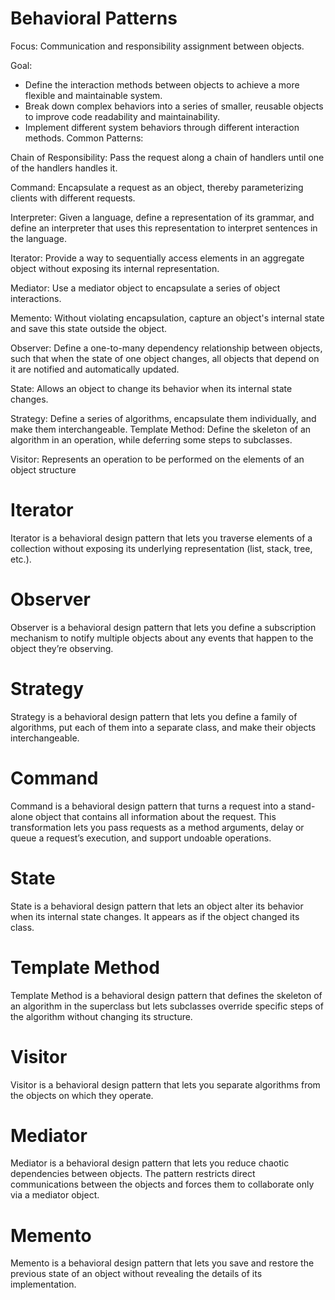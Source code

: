 # Behavioral Patterns

Focus: Communication and responsibility assignment between objects.

Goal:
+ Define the interaction methods between objects to achieve a more flexible and maintainable system.
+ Break down complex behaviors into a series of smaller, reusable objects to improve code readability and maintainability.
+ Implement different system behaviors through different interaction methods.
Common Patterns:

Chain of Responsibility: Pass the request along a chain of handlers until one of the handlers handles it.

Command: Encapsulate a request as an object, thereby parameterizing clients with different requests.

Interpreter: Given a language, define a representation of its grammar, and define an interpreter that uses this representation to interpret sentences in the language.

Iterator: Provide a way to sequentially access elements in an aggregate object without exposing its internal representation.

Mediator: Use a mediator object to encapsulate a series of object interactions.

Memento: Without violating encapsulation, capture an object's internal state and save this state outside the object.

Observer: Define a one-to-many dependency relationship between objects, such that when the state of one object changes, all objects that depend on it are notified and automatically updated.

State: Allows an object to change its behavior when its internal state changes.

Strategy: Define a series of algorithms, encapsulate them individually, and make them interchangeable.
Template Method: Define the skeleton of an algorithm in an operation, while deferring some steps to subclasses.

Visitor: Represents an operation to be performed on the elements of an object structure


# Iterator
Iterator is a behavioral design pattern that lets you traverse elements of a collection without exposing its underlying representation (list, stack, tree, etc.).

# Observer
Observer is a behavioral design pattern that lets you define a subscription mechanism to notify multiple objects about any events that happen to the object they’re observing.


# Strategy
Strategy is a behavioral design pattern that lets you define a family of algorithms, put each of them into a separate class, and make their objects interchangeable.

# Command 
Command is a behavioral design pattern that turns a request into a stand-alone object that contains all information about the request. This transformation lets you pass requests as a method arguments, delay or queue a request’s execution, and support undoable operations.

# State
State is a behavioral design pattern that lets an object alter its behavior when its internal state changes. It appears as if the object changed its class.


# Template Method
Template Method is a behavioral design pattern that defines the skeleton of an algorithm in the superclass but lets subclasses override specific steps of the algorithm without changing its structure.

# Visitor
Visitor is a behavioral design pattern that lets you separate algorithms from the objects on which they operate.

# Mediator
Mediator is a behavioral design pattern that lets you reduce chaotic dependencies between objects. The pattern restricts direct communications between the objects and forces them to collaborate only via a mediator object.

# Memento
Memento is a behavioral design pattern that lets you save and restore the previous state of an object without revealing the details of its implementation.

